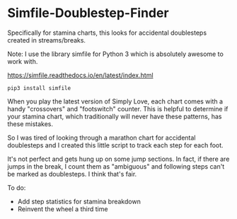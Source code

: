 # Simfile-Doublestep-Finder
Specifically for stamina charts, this looks for accidental doublesteps created in streams/breaks.

Note: I use the library simfile for Python 3 which is absolutely awesome to work with.

https://simfile.readthedocs.io/en/latest/index.html

`pip3 install simfile` 

When you play the latest version of Simply Love, each chart comes with a handy "crossovers" and "footswitch" counter.
This is helpful to determine if your stamina chart, which traditionally will never have these patterns, has these mistakes.

So I was tired of looking through a marathon chart for accidental doublesteps and I created this little script to track each step for each foot. 

It's not perfect and gets hung up on some jump sections. In fact, if there are jumps in the break, I count them as "ambiguous" and following steps can't be marked as doublesteps. I think that's fair.

To do:
 - Add step statistics for stamina breakdown
 - Reinvent the wheel a third time
